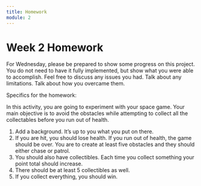 ```yaml
---
title: Homework
module: 2
---
```


# Week 2 Homework

For Wednesday, please be prepared to show some progress on this project. You do not need to have it fully implemented, but show what you were able to accomplish.  Feel free to discuss any issues you had.  Talk about any limitations.  Talk about how you overcame them.

Specifics for the homework:

In this activity, you are going to experiment with your space game. Your main objective is to avoid the obstacles while attempting to collect all the collectables before you run out of health.

1.	Add a background. It’s up to you what you put on there.
2.	If you are hit, you should lose health. If you run out of health, the game should be over. You are to create at least five obstacles and they should either chase or patrol.
3.	You should also have collectibles.  Each time you collect something your point total should increase.
4.	There should be at least 5 collectibles as well.
5.	If you collect everything, you should win.